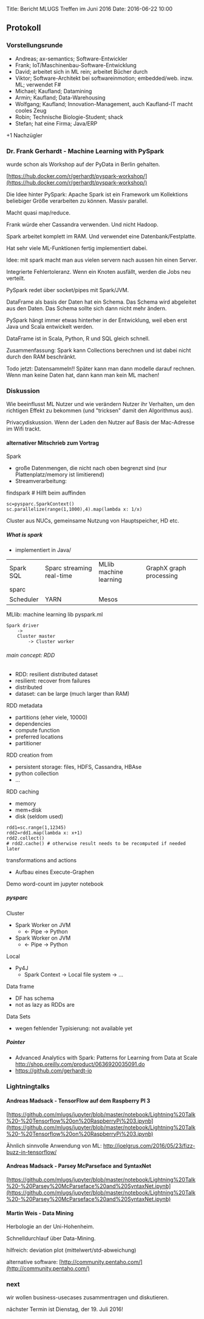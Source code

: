 Title: Bericht MLUGS Treffen im Juni 2016
Date: 2016-06-22 10:00

## Protokoll

### Vorstellungsrunde

* Andreas; ax-semantics; Software-Entwickler
* Frank; IoT/Maschinenbau-Software-Entwicklung
* David; arbeitet sich in ML rein; arbeitet Bücher durch
* Viktor; Software-Architekt bei softwareinmotion; embedded/web. inzw. ML; verwendet F#
* Michael; Kaufland; Datamining
* Armin; Kaufland; Data-Warehousing
* Wolfgang; Kaufland; Innovation-Management, auch Kaufland-IT macht cooles Zeug
* Robin; Technische Biologie-Student; shack
* Stefan; hat eine Firma; Java/ERP

+1 Nachzügler


### Dr. Frank Gerhardt - Machine Learning with PySpark

wurde schon als Workshop auf der PyData in Berlin gehalten.

[https://hub.docker.com/r/gerhardt/pyspark-workshop/](https://hub.docker.com/r/gerhardt/pyspark-workshop/)

Die Idee hinter PySpark: Apache Spark ist ein Framework um Kollektions beliebiger Größe verarbeiten zu können. Massiv parallel.

Macht quasi map/reduce.

Frank würde eher Cassandra verwenden. Und nicht Hadoop.

Spark arbeitet komplett im RAM. Und verwendet eine Datenbank/Festplatte.

Hat sehr viele ML-Funktionen fertig implementiert dabei.

Idee: mit spark macht man aus vielen servern nach aussen hin einen Server.

Integrierte Fehlertoleranz. Wenn ein Knoten ausfällt, werden die Jobs neu verteilt. 

PySpark redet über socket/pipes mit Spark/JVM.

DataFrame als basis der Daten hat ein Schema. Das Schema wird abgeleitet aus den Daten. Das Schema sollte sich dann nicht mehr ändern.

PySpark hängt immer etwas hinterher in der Entwicklung, weil eben erst Java und Scala entwickelt werden.

DataFrame ist in Scala, Python, R und SQL gleich schnell.

Zusammenfassung: Spark kann Collections berechnen und ist dabei nicht durch den RAM beschränkt.

Todo jetzt: Datensammeln!! Später kann man dann modelle darauf rechnen. Wenn man keine Daten hat, dann kann man kein ML machen!

### Diskussion

Wie beeinflusst ML Nutzer und wie verändern Nutzer ihr Verhalten, um den richtigen Effekt zu bekommen (und "tricksen" damit den Algorithmus aus).

Privacydiskussion. Wenn der Laden den Nutzer auf Basis der Mac-Adresse im Wifi trackt.

#### alternativer Mitschrieb zum Vortrag

Spark

* große Datenmengen, die nicht nach oben begrenzt sind (nur Plattenplatz/memory ist limitierend)
* Streamverarbeitung: 
    
findspark # Hilft beim auffinden

~~~
sc=pysparc.SparkContext()
sc.parallelize(range(1,1000),4).map(lambda x: 1/x)
~~~

Cluster aus NUCs, gemeinsame Nutzung von Hauptspeicher, HD etc. 

##### What is spark

* implementiert in Java/

|         |                         |                      |                        |
|---------|-------------------------|----------------------|------------------------|
|Spark SQL|Sparc streaming real-time|MLlib machine learning| GraphX graph processing|
|sparc    |                         |                      |                        |
|Scheduler| YARN                    |                 Mesos|                        |


MLlib: machine learning lib
pyspark.ml

    Spark driver
        -> 
        Cluster master
            -> Cluster worker

###### main concept: RDD
    
* RDD: resilient distributed dataset
* resilient: recover from failures
* distributed
* dataset: can be large (much larger than RAM)

RDD metadata

* partitions (eher viele, 10000)
* dependencies
* compute function
* preferred locations
* partitioner

RDD creation from
* persistent storage: files, HDFS, Cassandra, HBAse
* python collection
* ...

RDD caching

* memory
* mem+disk
* disk (seldom used)

~~~
rdd1=sc.range(1,12345)
rdd2=rdd1.map(lambda x: x+1)
rdd2.collect()
# rdd2.cache() # otherwise result needs to be recomputed if needed later
~~~

transformations and actions

* Aufbau eines Execute-Graphen

Demo word-count im jupyter notebook

##### pysparc

Cluster

* Spark Worker on JVM
    * <- Pipe -> Python  
* Spark Worker on JVM
    * <- Pipe -> Python  

Local

* Py4J 
    * Spark Context
    -> Local file system
    -> ...

Data frame

* DF has schema
* not as lazy as RDDs are

Data Sets

* wegen fehlender Typisierung: not available yet

##### Pointer

* Advanced Analytics with Spark: Patterns for Learning from Data at Scale http://shop.oreilly.com/product/0636920035091.do
* https://github.com/gerhardt-io


### Lightningtalks

#### Andreas Madsack - TensorFlow auf dem Raspberry PI 3

[https://github.com/mlugs/jupyter/blob/master/notebook/Lightning%20Talk%20-%20Tensorflow%20on%20RaspberryPi%203.ipynb](https://github.com/mlugs/jupyter/blob/master/notebook/Lightning%20Talk%20-%20Tensorflow%20on%20RaspberryPi%203.ipynb)

Ähnlich sinnvolle Anwendung von ML: http://joelgrus.com/2016/05/23/fizz-buzz-in-tensorflow/


#### Andreas Madsack - Parsey McParseface and SyntaxNet

[https://github.com/mlugs/jupyter/blob/master/notebook/Lightning%20Talk%20-%20Parsey%20McParseface%20and%20SyntaxNet.ipynb](https://github.com/mlugs/jupyter/blob/master/notebook/Lightning%20Talk%20-%20Parsey%20McParseface%20and%20SyntaxNet.ipynb)


#### Martin Weis - Data Mining

Herbologie an der Uni-Hohenheim.

Schnelldurchlauf über Data-Mining.

hilfreich: deviation plot (mittelwert/std-abweichung)

alternative software: [http://community.pentaho.com/](http://community.pentaho.com/)


### next

wir wollen business-usecases zusammentragen und diskutieren.

nächster Termin ist Dienstag, der 19. Juli 2016!
